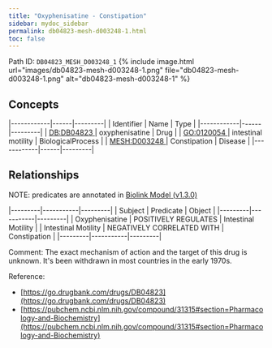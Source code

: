 ```yaml
---
title: "Oxyphenisatine - Constipation"
sidebar: mydoc_sidebar
permalink: db04823-mesh-d003248-1.html
toc: false 
---
```



Path ID: `DB04823_MESH_D003248_1`
{% include image.html url="images/db04823-mesh-d003248-1.png" file="db04823-mesh-d003248-1.png" alt="db04823-mesh-d003248-1" %}

## Concepts

|------------|------|---------|
| Identifier | Name | Type    |
|------------|------|---------|
| <a href="https://identifiers.org/DB:DB04823">DB:DB04823 </a> | oxyphenisatine | Drug |
| <a href="https://identifiers.org/GO:0120054">GO:0120054 </a> | intestinal motility | BiologicalProcess |
| <a href="https://identifiers.org/MESH:D003248">MESH:D003248 </a> | Constipation | Disease |
|------------|------|---------|

## Relationships


NOTE: predicates are annotated in <a href="https://github.com/biolink/biolink-model/releases/tag/v1.3.0">Biolink Model (v1.3.0)</a>

|---------|-----------|---------|
| Subject | Predicate | Object  |
|---------|-----------|---------|
| Oxyphenisatine | POSITIVELY REGULATES | Intestinal Motility |
| Intestinal Motility | NEGATIVELY CORRELATED WITH | Constipation |
|---------|-----------|---------|

Comment: The exact mechanism of action and the target of this drug is unknown. It's been withdrawn in most countries in the early 1970s.

Reference: 
  - [https://go.drugbank.com/drugs/DB04823](https://go.drugbank.com/drugs/DB04823)
  - [https://pubchem.ncbi.nlm.nih.gov/compound/31315#section=Pharmacology-and-Biochemistry](https://pubchem.ncbi.nlm.nih.gov/compound/31315#section=Pharmacology-and-Biochemistry)
